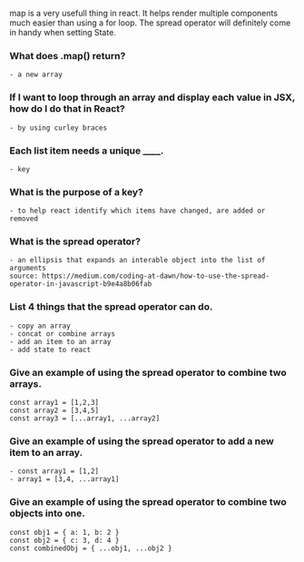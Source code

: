 map is a very usefull thing in react.  It helps render multiple components much easier than using a for loop.  The spread operator will definitely come in handy when setting State.  

### What does .map() return?
    - a new array

### If I want to loop through an array and display each value in JSX, how do I do that in React?
    - by using curley braces

### Each list item needs a unique ____.
    - key

### What is the purpose of a key?
    - to help react identify which items have changed, are added or removed


### What is the spread operator?
    - an ellipsis that expands an interable object into the list of arguments
    source: https://medium.com/coding-at-dawn/how-to-use-the-spread-operator-in-javascript-b9e4a8b06fab

### List 4 things that the spread operator can do.
    - copy an array
    - concat or combine arrays
    - add an item to an array
    - add state to react

### Give an example of using the spread operator to combine two arrays.
    const array1 = [1,2,3]
    const array2 = [3,4,5]
    const array3 = [...array1, ...array2]

### Give an example of using the spread operator to add a new item to an array.
    - const array1 = [1,2]
    - array1 = [3,4, ...array1]

### Give an example of using the spread operator to combine two objects into one.
    const obj1 = { a: 1, b: 2 }
    const obj2 = { c: 3, d: 4 }
    const combinedObj = { ...obj1, ...obj2 }
